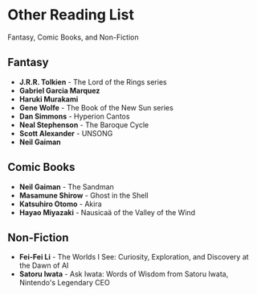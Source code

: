 # Other Reading List

Fantasy, Comic Books, and Non-Fiction

## Fantasy

- **J.R.R. Tolkien** - The Lord of the Rings series
- **Gabriel Garcia Marquez**
- **Haruki Murakami**
- **Gene Wolfe** - The Book of the New Sun series
- **Dan Simmons** - Hyperion Cantos
- **Neal Stephenson** - The Baroque Cycle
- **Scott Alexander** - UNSONG
- **Neil Gaiman**

## Comic Books

- **Neil Gaiman** - The Sandman
- **Masamune Shirow** - Ghost in the Shell
- **Katsuhiro Otomo** - Akira
- **Hayao Miyazaki** - Nausicaä of the Valley of the Wind

## Non-Fiction

- **Fei-Fei Li** - The Worlds I See: Curiosity, Exploration, and Discovery at the Dawn of AI
- **Satoru Iwata** - Ask Iwata: Words of Wisdom from Satoru Iwata, Nintendo's Legendary CEO

